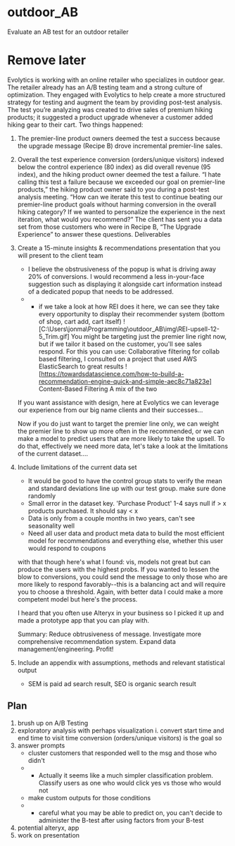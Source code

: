 # outdoor_AB
Evaluate an AB test for an outdoor retailer

# Remove later
Evolytics is working with an online retailer who specializes in outdoor gear. The retailer already has an A/B testing team
and a strong culture of optimization. They engaged with Evolytics to help create a more structured strategy for testing and
augment the team by providing post-test analysis.
The test you’re analyzing was created to drive sales of premium hiking products; it suggested a product upgrade
whenever a customer added hiking gear to their cart. Two things happened:
1. The premier-line product owners deemed the test a success because the upgrade message (Recipe B) drove
incremental premier-line sales.
2. Overall the test experience conversion (orders/unique visitors) indexed below the control experience (80 index) as
did overall revenue (95 index), and the hiking product owner deemed the test a failure.
“I hate calling this test a failure because we exceeded our goal on premier-line products,” the hiking product owner said to
you during a post-test analysis meeting. “How can we iterate this test to continue beating our premier-line product goals
without harming conversion in the overall hiking category? If we wanted to personalize the experience in the next iteration,
what would you recommend?”
The client has sent you a data set from those customers who were in Recipe B, “The Upgrade Experience” to answer
these questions.
Deliverables
1. Create a 15-minute insights & recommendations presentation that you will present to the client team
    * I believe the obstrusiveness of the popup is what is driving away 20% of conversions. I would recommend a less in-your-face 
    suggestion such as displaying it alongside cart information instead of a dedicated popup that needs to be addressed.
    * * if we take a look at how REI does it here, we can see they take every opportunity to display their recommender system (bottom of shop, cart add, cart itself)
    ![C:\Users\jonma\Programming\outdoor_AB\img\REI-upsell-12-5_Trim.gif]
    You might be targeting just the premier line right now, but if we tailor it based on the customer, you'll see sales respond.
    For this you can use:
    Collaborative filtering
        for collab based filtering, I consulted on a project that used AWS ElasticSearch to great results
        ![https://towardsdatascience.com/how-to-build-a-recommendation-engine-quick-and-simple-aec8c71a823e]
    Content-Based Filtering
    A mix of the two

    If you want assistance with design, here at Evolytics we can leverage our experience from our big name clients and their successes...

    Now if you do just want to target the premier line only, we can weight the premier line to show up more often in the recommended, or we can make a model to predict users that are more likely to take the upsell. To do that, effectively we need more data, let's take a look at the limitations of the current dataset....
2. Include limitations of the current data set
    * It would be good to have the control group stats to verify the mean and standard deviations line up with our test group. make sure done randomly
    * Small error in the dataset key. 'Purchase Product' 1-4 says null if > x products purchased. It should say < x
    * Data is only from a couple months in two years, can't see seasonality well
    * Need all user data and product meta data to build the most efficient model for recommendations and everything else, whether this user would respond to coupons

    with that though here's what I found: vis, models not great but can produce the users with the highest probs. If you wanted to lessen the blow to conversions, you could send the message to only those who are more likely to respond favorably--this is a balancing act and will require you to choose a threshold. Again, with better data I could make a more competent model but here's the process.

    I heard that you often use Alteryx in your business so I picked it up and made a prototype app that you can play with.

    Summary: Reduce obtrusiveness of message. Investigate more comprehensive recommendation system. Expand data management/engineering. Profit!
3. Include an appendix with assumptions, methods and relevant statistical output
    * SEM is paid ad search result, SEO is organic search result

## Plan

1. brush up on A/B Testing
2. exploratory analysis with perhaps visualization
    i. convert start time and end time to visit time
    conversion (orders/unique visitors) is the goal so 
3. answer prompts
    * cluster customers that responded well to the msg and those who didn't
    * * Actually it seems like a much simpler classification problem. Classify users as one who would click yes vs those who would not
    * make custom outputs for those conditions
    * * careful what you may be able to predict on, you can't decide to administer the B-test after using factors from your B-test
4. potential alteryx, app
5. work on presentation
